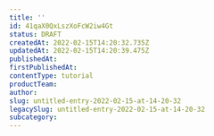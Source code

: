```yaml
---
title: ''
id: 41qaX0QxLszXoFcW2iw4Gt
status: DRAFT
createdAt: 2022-02-15T14:20:32.735Z
updatedAt: 2022-02-15T14:20:39.475Z
publishedAt: 
firstPublishedAt: 
contentType: tutorial
productTeam: 
author: 
slug: untitled-entry-2022-02-15-at-14-20-32
legacySlug: untitled-entry-2022-02-15-at-14-20-32
subcategory: 
---
```



